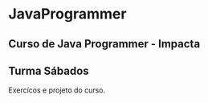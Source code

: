 # JavaProgrammer
## Curso de Java Programmer - Impacta
## Turma Sábados
Exercícos e projeto do curso.

